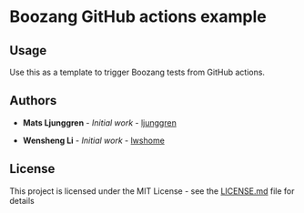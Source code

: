 # Boozang GitHub actions example

## Usage

Use this as a template to trigger Boozang tests from GitHub actions.

## Authors


* **Mats Ljunggren** - *Initial work* - [ljunggren](https://github.com/ljunggren)

* **Wensheng Li** - *Initial work* - [lwshome](https://github.com/lwshome)

## License

This project is licensed under the MIT License - see the [LICENSE.md](LICENSE.md) file for details